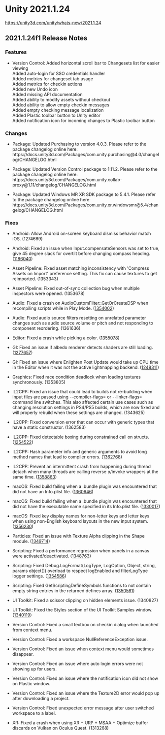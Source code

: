 # Unity 2021.1.24
https://unity3d.com/unity/whats-new/2021.1.24

## 2021.1.24f1 Release Notes


### Features
<ul>
<li>Version Control: Added horizontal scroll bar to Changesets list for easier viewing<br> Added auto-login for SSO credentials handler<br>
Added metrics for changeset tab usage<br>
Added metrics for checkin actions<br>
Added new Undo icon<br>
Added missing API documentation<br>
Added ability to modify assets without checkout<br>
Added ability to allow empty checkin messages<br>
Added empty checking message localization<br>
Added Plastic toolbar button to Unity editor<br>
Added notification icon for incoming changes to Plastic toolbar button</li>
</ul>

### Changes
<ul>
<li><p>Package: Updated Purchasing to version 4.0.3. Please refer to the package changelog online here:<br> https://docs.unity3d.com/Packages/com.unity.purchasing@4.0/changelog/CHANGELOG.html</p></li>
<li><p>Package: Updated Version Control package to 1.11.2.   Please refer to the package changelog online here:<br> https://docs.unity3d.com/Packages/com.unity.collab-proxy@1.11/changelog/CHANGELOG.html</p></li>
<li><p>Package: Updated Windows MR XR SDK package to 5.4.1. Please refer to the package changelog online here:<br> https://docs.unity3d.com/Packages/com.unity.xr.windowsmr@5.4/changelog/CHANGELOG.html</p></li>
</ul>

### Fixes
<ul>
<li><p>Android: Allow Android on-screen keyboard dismiss behavior match iOS. (1274669)</p></li>
<li><p>Android: Fixed an issue when Input.compensateSensors was set to true, give 45 degree slack for overtilt before changing compass heading. (<a href="https://issuetracker.unity3d.com/issues/android-input-dot-compensatesensors-equals-true-does-not-work-in-android-portrait-view-when-tilting-phone-up">1186040</a>)</p></li>
<li><p>Asset Pipeline: Fixed asset matching inconsistency with 'Compress Assets on Import' preference setting. This fix can cause textures to get reimported. (1353343)</p></li>
<li><p>Asset Pipeline: Fixed out-of-sync collection bug when multiple inspectors were opened. (1353678)</p></li>
<li><p>Audio: Fixed a crash on AudioCustomFilter::GetOrCreateDSP when recompiling scripts while in Play Mode. (<a href="https://issuetracker.unity3d.com/issues/crash-on-audiocustomfilter-getorcreatedsp-when-recompiling-scripts-while-in-play-mode">1354002</a>)</p></li>
<li><p>Audio: Fixed audio source filters resetting on unrelated parameter changes such as audio source volume or pitch and not responding to component reordering. (1361636)</p></li>
<li><p>Editor: Fixed a crash while picking a color. (<a href="https://issuetracker.unity3d.com/issues/crash-on-guiview-dopaint-when-selecting-color-with-a-color-picker">1355078</a>)</p></li>
<li><p>GI: Fixed an issue if albedo renderer detects shaders are still loading. (<a href="https://issuetracker.unity3d.com/issues/lighting-urp-cyan-tint-baked-into-reflection-probes-in-scene-view">1277657</a>)</p></li>
<li><p>GI: Fixed an issue where Enlighten Post Update would take up CPU time in the Editor when it was not the active lightmapping backend. (<a href="https://issuetracker.unity3d.com/issues/enlightenruntimemanager-dot-postupdate-takes-time-when-realtime-gi-is-disabled">1248311</a>)</p></li>
<li><p>Graphics: Fixed race condition deadlock when loading textures synchronously. (1353805)</p></li>
<li><p>IL2CPP: Fixed an issue that could lead to builds not re-building when input files are passed using --compiler-flags= or --linker-flags= command line switches. This also affected certain use cases such as changing.resolution settings in PS4/PS5 builds, which are now fixed and will properly rebuild when these settings are changed. (1343625)</p></li>
<li><p>IL2CPP: Fixed conversion error that can occur with generic types that have a static constructor. (1362583)</p></li>
<li><p>IL2CPP: Fixed detectable boxing during constrained call on structs. (<a href="https://issuetracker.unity3d.com/issues/il2cpp-incorrect-results-when-calling-a-method-from-outside-class-in-a-struct">1254522</a>)</p></li>
<li><p>IL2CPP: Hash parameter info and generic arguments to avoid long method names that lead to compiler errors. (<a href="https://issuetracker.unity3d.com/issues/compiler-limit-token-overflowed-internal-buffer-error-when-a-il2cpp-build-includes-a-method-with-many-parameters">1362768</a>)</p></li>
<li><p>IL2CPP: Prevent an intermittent crash from happening during thread detach when many threads are calling reverse p/invoke wrappers at the same time. (<a href="https://issuetracker.unity3d.com/issues/ios-crash-in-gc-mark-from-when-using-monopinvokecallbackattribute">1358863</a>)</p></li>
<li><p>macOS: Fixed build failing when a .bundle plugin was encountered that did not have an Info.plist file. (<a href="https://issuetracker.unity3d.com/issues/mac-build-throws-an-error-when-a-native-plugin-bundle-file-does-not-contain-info-dot-plist-file">1360646</a>)</p></li>
<li><p>macOS: Fixed build failing when a .bundle plugin was encountered that did not have the executable name specified in its Info.plist file. (<a href="https://issuetracker.unity3d.com/issues/macos-failed-to-parse-errors-are-thrown-when-building-with-a-macos-plugin-bundle-that-includes-embedded-app-files">1330017</a>)</p></li>
<li><p>macOS: Fixed key display names for non-letter keys and letter keys when using non-English keyboard layouts in the new input system. (<a href="https://issuetracker.unity3d.com/issues/mac-inputsystem-inputaction-dot-getbindingdisplaystring-does-not-correctly-map-keys-after-changing-system-language">1356230</a>)</p></li>
<li><p>Particles: Fixed an issue with Texture Alpha clipping in the Shape module. (<a href="https://issuetracker.unity3d.com/issues/particle-shape-clip-threshold-does-not-affect-emitted-particle-count">1349714</a>)</p></li>
<li><p>Scripting: Fixed a performance regression when panels in a canvas were activated/deactivated. (<a href="https://issuetracker.unity3d.com/issues/performance-degradation-when-activating-or-deactivating-ugui-gameobject">1348763</a>)</p></li>
<li><p>Scripting: Fixed Debug.LogFormat(LogType, LogOption, Object, string, params object[]) overload to respect logEnabled and filterLogType logger settings. (<a href="https://issuetracker.unity3d.com/issues/message-gets-logged-in-the-console-when-using-debug-dot-logformat-and-the-logger-dot-logenabled-is-set-to-false">1354586</a>)</p></li>
<li><p>Scripting: Fixed GetScriptingDefineSymbols functions to not contain empty string entries in the returned defines array. (<a href="https://issuetracker.unity3d.com/issues/getscriptingdefinesymbolsforgroup-always-returns-an-array-with-one-empty-string-element">1350561</a>)</p></li>
<li><p>UI Toolkit: Fixed a scissor clipping on hidden elements issue. (1340827)</p></li>
<li><p>UI Toolkit: Fixed the Styles section of the UI Toolkit Samples window. (<a href="https://issuetracker.unity3d.com/issues/ui-toolkit-samples-window-styles-examples-are-not-showing-focused-or-hover-styles">1340119</a>)</p></li>
<li><p>Version Control: Fixed a small textbox on checkin dialog when launched from context menu.</p></li>
<li><p>Version Control: Fixed a workspace NullReferenceException issue.</p></li>
<li><p>Version Control: Fixed an issue when context menu would sometimes disappear.</p></li>
<li><p>Version Control: Fixed an issue where auto login errors were not showing up for users.</p></li>
<li><p>Version Control: Fixed an issue where the notification icon did not show on Plastic window.</p></li>
<li><p>Version Control: Fixed an issue where the Texture2D error would pop up after downloading a project.</p></li>
<li><p>Version Control: Fixed unexpected error message after user switched workspace to a label.</p></li>
<li><p>XR: Fixed a crash when using XR + URP + MSAA + Optimize buffer discards on Vulkan on Oculus Quest. (1313268)</p></li>
</ul>
